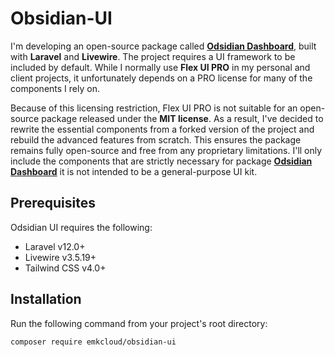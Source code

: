 # Obsidian-UI

I'm developing an open-source package called [**Odsidian Dashboard**](https://github.com/emkcloud/obsidian-dashboard), built with **Laravel** and **Livewire**. The project requires a UI framework to be included by default. While I normally use **Flex UI PRO** in my personal and client projects, it unfortunately depends on a PRO license for many of the components I rely on.

Because of this licensing restriction, Flex UI PRO is not suitable for an open-source package released under the **MIT license**. As a result, I've decided to rewrite the essential components from a forked version of the project and rebuild the advanced features from scratch. This ensures the package remains fully open-source and free from any proprietary limitations. I'll only include the components that are strictly necessary for package [**Odsidian Dashboard**](https://github.com/emkcloud/obsidian-dashboard) it is not intended to be a general-purpose UI kit.

## Prerequisites

Odsidian UI requires the following:

* Laravel v12.0+
* Livewire v3.5.19+
* Tailwind CSS v4.0+

## Installation

Run the following command from your project's root directory:

```bash
composer require emkcloud/obsidian-ui
```